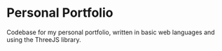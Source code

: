 # Personal Portfolio
Codebase for my personal portfolio, written in basic web languages and using the ThreeJS library.

